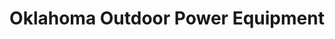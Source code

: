 ---
title: "Oklahoma Outdoor Power Equipment"
url: /tulsa/oklahoma-outdoor-power-equipment/
shop: Platzpflege
---